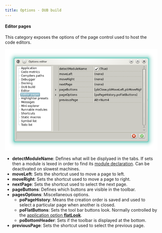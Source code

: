 ```yaml
---
title: Options - DUB build
---
```


#### Editor pages

This category exposes the options of the page control used to host the code editors.

![](img/options_editor_pages.png)

- **detectModuleName**: Defines what will be displyaed in the tabs. If sets then a module is lexed in order to find its [module declaration](https://dlang.org/spec/module.html#ModuleDeclaration). Can be deactivated on slowest machines.
- **moveLeft**: Sets the shortcut used to move a page to left.
- **moveRight**: Sets the shortcut used to move a page to right.
- **nextPage**: Sets the shortcut used to select the next page.
- **pageButtons**: Defines which buttons are visible in the toolbar.
- **pagesOptions**: Miscellaneous options.
    - **poPageHistory**: Means the creation order is saved and used to select a particular page when another is closed.
    - **poFlatButtons**: Sets the tool bar buttons look. Normally controlled by the [application option **flatLook**](options_application).
    - **poBottomHeader**: Sets if the toolbar is displayed at the bottom.
- **previousPage**: Sets the shortcut used to select the previous page.